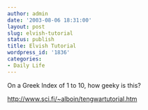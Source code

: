 ```yaml
---
author: admin
date: '2003-08-06 18:31:00'
layout: post
slug: elvish-tutorial
status: publish
title: Elvish Tutorial
wordpress_id: '1836'
categories:
- Daily Life
---
```

On a Greek Index of 1 to 10, how geeky is this?

<a href="http://www.sci.fi/~alboin/tengwartutorial.htm">http://www.sci.fi/~alboin/tengwartutorial.htm</a>
